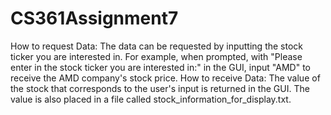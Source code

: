 # CS361Assignment7
How to request Data: The data can be requested by inputting the stock ticker you are interested in. For example, when prompted, with "Please enter in the stock ticker you are interested in:" in the GUI, input "AMD" to receive the AMD company's stock price.
How to receive Data: The value of the stock that corresponds to the user's input is returned in the GUI. The value is also placed in a file called stock_information_for_display.txt. 
